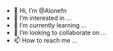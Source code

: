 - 👋 Hi, I’m @Alonefn
- 👀 I’m interested in ...
- 🌱 I’m currently learning ...
- 💞️ I’m looking to collaborate on ...
- 📫 How to reach me ...

<!---
Alonefn/Alonefn is a ✨ special ✨ repository because its `README.md` (this file) appears on your GitHub profile.
You can click the Preview link to take a look at your changes.
--->
